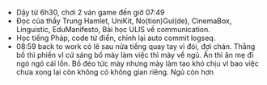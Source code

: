 - Dậy từ 6h30, chơi 2 ván game đến giờ 07:49
- Đọc của thầy Trung Hamlet, UniKit, No(tion)Gui(de), CinemaBox, Linguistic, EduManifesto, Bài học ULIS về communication.
- Học tiếng Pháp, code từ điển, chỉnh lại auto commit logseq.
- 08:59 back to work có lẽ sau nửa tiếng quay tay vì đói, đợi chán. Thằng bố thì phiền vl cứ sáng bố mày làm việc thì mày về ngủ. Ăn thì ăn mẹ đi ngó ngó cái lồn. Bố đéo tức mày nhưng mày làm tao khó chịu vl bao việc chưa xong lại còn không có không gian riêng. Ngủ còn hơn